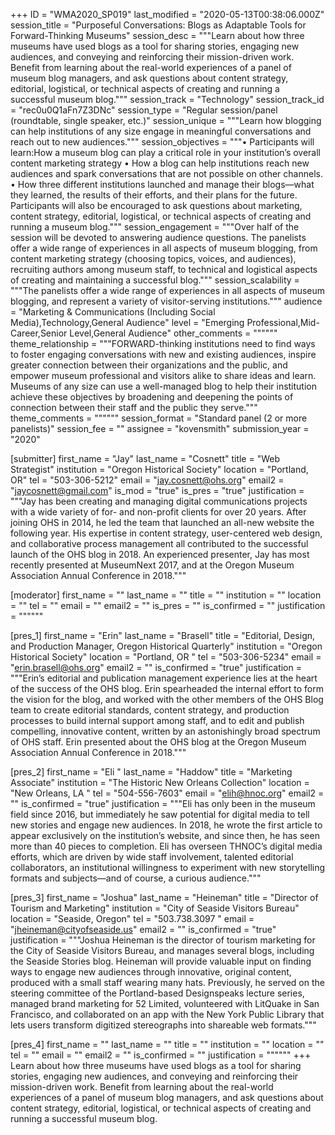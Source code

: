 +++
ID = "WMA2020_SP019"
last_modified = "2020-05-13T00:38:06.000Z"
session_title = "Purposeful Conversations: Blogs as Adaptable Tools for Forward-Thinking Museums"
session_desc = """Learn about how three museums have used blogs as a tool for sharing stories, engaging new audiences, and conveying and reinforcing their mission-driven work. Benefit from learning about the real-world experiences of a panel of museum blog managers, and ask questions about content strategy, editorial, logistical, or technical aspects of creating and running a successful museum blog."""
session_track = "Technology"
session_track_id = "rec0u0Q1aFn7Z3DNc"
session_type = "Regular session/panel (roundtable, single speaker, etc.)"
session_unique = """Learn how  blogging can help institutions of any size engage in meaningful conversations and reach out to new audiences."""
session_objectives = """• Participants will learn:How a museum blog can play a critical role in your institution’s overall content marketing strategy • How a blog can help institutions reach new audiences and spark conversations that are not possible on other channels. • How three different institutions launched and manage their blogs—what they learned, the results of their efforts, and their plans for the future. Participants will also be encouraged to ask questions about marketing, content strategy, editorial, logistical, or technical aspects of creating and running a museum blog."""
session_engagement = """Over half of the session will be devoted to answering audience questions. The panelists offer a wide range of experiences in all aspects of museum blogging, from content marketing strategy (choosing topics, voices, and audiences), recruiting authors among museum staff, to technical and logistical aspects of creating and maintaining a successful blog."""
session_scalability = """The panelists offer a wide range of experiences in all aspects of museum blogging, and represent a variety of visitor-serving institutions."""
audience = "Marketing & Communications (Including Social Media),Technology,General Audience"
level = "Emerging Professional,Mid-Career,Senior Level,General Audience"
other_comments = """"""
theme_relationship = """FORWARD-thinking institutions  need to find ways to foster engaging conversations with new and existing audiences, inspire greater connection between their organizations and the public, and empower museum professional and visitors alike to share ideas and learn. Museums of any size can use a well-managed blog to help their institution achieve these objectives by broadening and deepening the points of connection between their staff and the public they serve."""
theme_comments = """"""
session_format = "Standard panel (2 or more panelists)"
session_fee = ""
assignee = "kovensmith"
submission_year = "2020"

[submitter]
first_name = "Jay"
last_name = "Cosnett"
title = "Web Strategist"
institution = "Oregon Historical Society"
location = "Portland, OR"
tel = "503-306-5212"
email = "jay.cosnett@ohs.org"
email2 = "jaycosnett@gmail.com"
is_mod = "true"
is_pres = "true"
justification = """Jay has been creating and managing digital communications projects with a wide variety of for- and non-profit clients for over 20 years. After joining OHS in 2014, he led the team that launched an all-new website the following year. His expertise in content strategy, user-centered web design, and collaborative process management all contributed to the successful launch of the OHS blog in 2018. An experienced presenter, Jay has most recently presented at MuseumNext 2017, and at the Oregon Museum Association Annual Conference in 2018."""

[moderator]
first_name = ""
last_name = ""
title = ""
institution = ""
location = ""
tel = ""
email = ""
email2 = ""
is_pres = ""
is_confirmed = ""
justification = """"""

[pres_1]
first_name = "Erin"
last_name = "Brasell"
title = "Editorial, Design, and Production Manager, Oregon Historical Quarterly"
institution = "Oregon Historical Society"
location = "Portland, OR "
tel = "503-306-5234"
email = "erin.brasell@ohs.org"
email2 = ""
is_confirmed = "true"
justification = """Erin’s editorial and publication management experience lies at the heart of the success of the OHS blog. Erin spearheaded the internal effort to form the vision for the blog, and worked with the other members of the OHS Blog team to create editorial standards, content strategy, and production processes to build internal support among staff, and to edit and publish compelling, innovative content, written by an astonishingly broad spectrum of OHS staff. Erin presented about the OHS blog at the Oregon Museum Association Annual Conference in 2018."""

[pres_2]
first_name = "Eli "
last_name = "Haddow"
title = "Marketing Associate"
institution = "The Historic New Orleans Collection"
location = "New Orleans, LA "
tel = "504-556-7603"
email = "elih@hnoc.org"
email2 = ""
is_confirmed = "true"
justification = """Eli has only been in the museum field since 2016, but immediately he saw potential for digital media to tell new stories and engage new audiences. In 2018, he wrote the first article to appear exclusively on the institution’s website, and since then, he has seen more than 40 pieces to completion. Eli has overseen THNOC’s digital media efforts, which are driven by wide staff involvement, talented editorial collaborators, an institutional willingness to experiment with new storytelling formats and subjects—and of course, a curious audience."""

[pres_3]
first_name = "Joshua"
last_name = "Heineman"
title = "Director of Tourism and Marketing"
institution = "City of Seaside Visitors Bureau"
location = "Seaside, Oregon"
tel = "503.738.3097 "
email = "jheineman@cityofseaside.us"
email2 = ""
is_confirmed = "true"
justification = """Joshua Heineman is the director of tourism marketing for the City of Seaside Visitors Bureau, and manages several blogs, including the Seaside Stories blog. Heineman will provide valuable input on finding ways to engage new audiences through innovative, original content, produced with a small staff wearing many hats. Previously, he served on the steering committee of the Portland-based Designspeaks lecture series, managed brand marketing for 52 Limited, volunteered with LitQuake in San Francisco, and collaborated on an app with the New York Public Library that lets users transform digitized stereographs into shareable web formats."""

[pres_4]
first_name = ""
last_name = ""
title = ""
institution = ""
location = ""
tel = ""
email = ""
email2 = ""
is_confirmed = ""
justification = """"""
+++
Learn about how three museums have used blogs as a tool for sharing stories, engaging new audiences, and conveying and reinforcing their mission-driven work. Benefit from learning about the real-world experiences of a panel of museum blog managers, and ask questions about content strategy, editorial, logistical, or technical aspects of creating and running a successful museum blog.